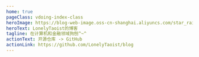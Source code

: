 ```yaml
---
home: true
pageClass: vdoing-index-class
heroImage: https://blog-web-image.oss-cn-shanghai.aliyuncs.com/star_rail/jingliu1.png
heroText: LonelyTaoist的博客
tagline: 在计算机和金融领域狗刨^~^
actionText: 开源仓库 -> GitHub
actionLink: https://github.com/LonelyTaoist/blog
---
```

